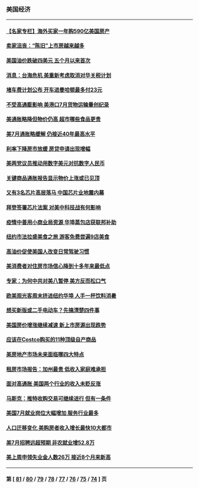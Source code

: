 ### 美国经济
---
#### [【名家专栏】海外买家一年购590亿美国房产](../../pages/ncid1078158/n13800325.md) 
#### [卖家沮丧：“陈旧”上市房越来越多](../../pages/ncid1078158/n13800258.md) 
#### [美国油价跌破四美元 五个月以来首次](../../pages/ncid1078158/n13800285.md) 
#### [消息：台海危机 美重新考虑取消对华关税计划](../../pages/ncid1078158/n13800218.md) 
#### [堵车费计划公布 开车进曼哈顿最多付23元](../../pages/ncid1078158/n13800107.md) 
#### [不受高通膨影响 美港口7月货物运输量创纪录](../../pages/ncid1078158/n13799976.md) 
#### [美通胀略降但物价仍高 超市哪些食品更贵](../../pages/ncid1078158/n13799895.md) 
#### [美7月通胀略缓解 仍接近40年最高水平](../../pages/ncid1078158/n13799732.md) 
#### [利率下降房市放缓 房贷申请出现增幅](../../pages/ncid1078158/n13799562.md) 
#### [美两党议员推动用数字美元对抗数字人民币](../../pages/ncid1078158/n13799236.md) 
#### [关键商品通胀报告显示物价上涨或已见顶](../../pages/ncid1078158/n13799137.md) 
#### [又有3名芯片高层落马 中国芯片业地震内幕](../../pages/ncid1078158/n13798941.md) 
#### [拜登签署芯片法案 对美中科技战有何影响](../../pages/ncid1078158/n13798973.md) 
#### [疫情中善用小商业局资源 华埠蒸包店获联邦补助](../../pages/ncid1078158/n13798543.md) 
#### [纽约市法拉盛美食之旅 游客免费尝遍9店美食](../../pages/ncid1078158/n13798517.md) 
#### [高油价促使美国人改变日常驾驶习惯](../../pages/ncid1078158/n13798504.md) 
#### [美消费者对住房市场信心降到十多年来最低点](../../pages/ncid1078158/n13798411.md) 
#### [专家：为何中共对美八暂停 美方反而松口气](../../pages/ncid1078158/n13798323.md) 
#### [欧美观光客周末挤进纽约华埠 人手一杯饮料消暑](../../pages/ncid1078158/n13797873.md) 
#### [想买新版或二手电动车？先搞清楚四件事](../../pages/ncid1078158/n13789061.md) 
#### [美国房价增涨继续减速 新上市房源出现跌势](../../pages/ncid1078158/n13797609.md) 
#### [应该在Costco购买的11种顶级自产商品](../../pages/ncid1078158/n13796810.md) 
#### [美房地产市场未来面临哪四大特点](../../pages/ncid1078158/n13794380.md) 
#### [租房市场报告：加州最贵 低收入家庭难承担](../../pages/ncid1078158/n13797333.md) 
#### [面对高通胀 美国两个行业的收入未贬反涨](../../pages/ncid1078158/n13797227.md) 
#### [马斯克：推特收购交易可继续进行 但有一条件](../../pages/ncid1078158/n13797120.md) 
#### [美国7月就业岗位大幅增加 服务行业最多](../../pages/ncid1078158/n13796775.md) 
#### [人口迁移变化 美购房者收入增长最快10大都市](../../pages/ncid1078158/n13796768.md) 
#### [美7月招聘远超预期 非农就业增52.8万](../../pages/ncid1078158/n13796471.md) 
#### [美上周申领失业金人数26万 接近8个月来新高](../../pages/ncid1078158/n13795712.md) 

---
#### 第 [ [81](./81.md) / [80](./80.md) / [79](./79.md) / [78](./78.md) / [77](./77.md) / [76](./76.md) / [75](./75.md) / [74](./74.md) ] 页
